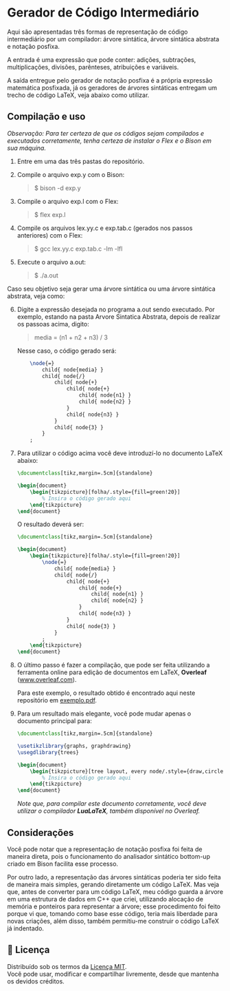 # Gerador de Código Intermediário

Aqui são apresentadas três formas de representação de código intermediário por um compilador: árvore sintática, árvore sintática abstrata e notação posfixa.

A entrada é uma expressão que pode conter: adições, subtrações, multiplicações, divisões, parênteses, atribuições e variáveis.

A saída entregue pelo gerador de notação posfixa é a própria expressão matemática posfixada, já os geradores de árvores sintáticas entregam um trecho de código LaTeX, veja abaixo como utilizar.


## Compilação e uso

*Observação: Para ter certeza de que os códigos sejam compilados e executados corretamente, tenha certeza de instalar o Flex e o Bison em sua máquina.*

1. Entre em uma das três pastas do repositório.

2. Compile o arquivo exp.y com o Bison:
    > $ bison -d exp.y

3. Compile o arquivo exp.l com o Flex:
    > $ flex exp.l

4. Compile os arquivos lex.yy.c e exp.tab.c (gerados nos passos anteriores) com o Flex:
    > $ gcc lex.yy.c exp.tab.c -lm -lfl

5. Execute o arquivo a.out:
    > $ ./a.out

Caso seu objetivo seja gerar uma árvore sintática ou uma árvore sintática abstrata, veja como:

6. Digite a expressão desejada no programa a.out sendo executado. Por exemplo, estando na pasta Arvore Sintatica Abstrata, depois de
realizar os passoas acima, digito:
    > media = (n1 + n2 + n3) / 3

    Nesse caso, o código gerado será:
    ```latex
        \node{=}
            child{ node{media} }
            child{ node{/}
                child{ node{+}
                    child{ node{+}
                        child{ node{n1} }
                        child{ node{n2} }
                    }
                    child{ node{n3} }
                }
                child{ node{3} }
            }
        ;
    ```
    
7. Para utilizar o código acima você deve introduzí-lo no documento LaTeX abaixo:
    ```latex
    \documentclass[tikz,margin=.5cm]{standalone}

    \begin{document}
        \begin{tikzpicture}[folha/.style={fill=green!20}]
            % Insira o código gerado aqui
        \end{tikzpicture}
    \end{document}
    ```
    
    O resultado deverá ser:
    ```latex
    \documentclass[tikz,margin=.5cm]{standalone}

    \begin{document}
        \begin{tikzpicture}[folha/.style={fill=green!20}]
            \node{=}
                child{ node{media} }
                child{ node{/}
                    child{ node{+}
                        child{ node{+}
                            child{ node{n1} }
                            child{ node{n2} }
                        }
                        child{ node{n3} }
                    }
                    child{ node{3} }
                }
            ;
        \end{tikzpicture}
    \end{document}
    ```

8. O último passo é fazer a compilação, que pode ser feita utilizando a ferramenta online para edição de documentos em LaTeX, **Overleaf** (www.overleaf.com).

   Para este exemplo, o resultado obtido é encontrado aqui neste repositório em [exemplo.pdf](https://github.com/wellingtonlcm/Codigo-Intermediario/blob/main/exemplo.pdf).

9. Para um resultado mais elegante, você pode mudar apenas o documento principal para:
    ```latex
    \documentclass[tikz,margin=.5cm]{standalone}

    \usetikzlibrary{graphs, graphdrawing}
    \usegdlibrary{trees}

    \begin{document}
        \begin{tikzpicture}[tree layout, every node/.style={draw,circle, minimum size=8mm}, level distance=1.5cm, sibling distance=1.5cm, folha/.style={fill=green!20}]
            % Insira o código gerado aqui
        \end{tikzpicture}
    \end{document}
    ```
    
    *Note que, para compilar este documento corretamente, você deve utilizar o compilador **LuaLaTeX**, também disponível no Overleaf.*


## Considerações

Você pode notar que a representação de notação posfixa foi feita de maneira direta, pois o funcionamento do analisador sintático bottom-up
criado em Bison facilita esse processo.

Por outro lado, a representação das árvores sintáticas poderia ter sido feita de maneira mais simples, gerando diretamente um código LaTeX. Mas veja que,
antes de converter para um código LaTeX, meu código guarda a árvore em uma estrutura de dados em C++ que criei, utilizando alocação de memória e ponteiros
para representar a árvore; esse procedimento foi feito porque vi que, tomando como base esse código, teria mais liberdade para novas criações, além disso,
também permitiu-me construir o código LaTeX já indentado.


## 📄 Licença

Distribuído sob os termos da [Licença MIT](./LICENSE).  
Você pode usar, modificar e compartilhar livremente, desde que mantenha os devidos créditos.
